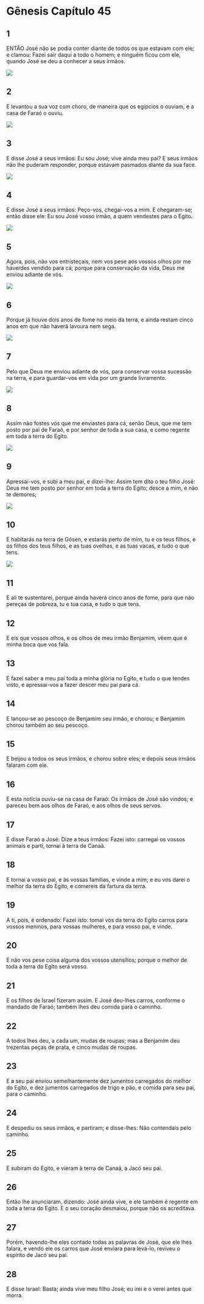 # Gênesis Capítulo 45

## 1
ENTÃO José não se podia conter diante de todos os que estavam com ele; e clamou: Fazei sair daqui a todo o homem; e ninguém ficou com ele, quando José se deu a conhecer a seus irmãos.

![](../.img/Gn/45/1-0.jpg)

## 2
E levantou a sua voz com choro, de maneira que os egípcios o ouviam, e a casa de Faraó o ouviu.

![](../.img/Gn/45/2-0.jpg)

## 3
E disse José a seus irmãos: Eu sou José; vive ainda meu pai? E seus irmãos não lhe puderam responder, porque estavam pasmados diante da sua face.

![](../.img/Gn/45/3-0.jpg)

## 4
E disse José a seus irmãos: Peço-vos, chegai-vos a mim. E chegaram-se; então disse ele: Eu sou José vosso irmão, a quem vendestes para o Egito.

![](../.img/Gn/45/4-0.jpg)

## 5
Agora, pois, não vos entristeçais, nem vos pese aos vossos olhos por me haverdes vendido para cá; porque para conservação da vida, Deus me enviou adiante de vós.

![](../.img/Gn/45/5-0.jpg)

## 6
Porque já houve dois anos de fome no meio da terra, e ainda restam cinco anos em que não haverá lavoura nem sega.

![](../.img/Gn/45/6-0.jpg)

## 7
Pelo que Deus me enviou adiante de vós, para conservar vossa sucessão na terra, e para guardar-vos em vida por um grande livramento.

![](../.img/Gn/45/7-0.jpg)

## 8
Assim não fostes vós que me enviastes para cá, senão Deus, que me tem posto por pai de Faraó, e por senhor de toda a sua casa, e como regente em toda a terra do Egito.

![](../.img/Gn/45/8-0.jpg)

## 9
Apressai-vos, e subi a meu pai, e dizei-lhe: Assim tem dito o teu filho José: Deus me tem posto por senhor em toda a terra do Egito; desce a mim, e não te demores;

![](../.img/Gn/45/9-0.jpg)

## 10
E habitarás na terra de Gósen, e estarás perto de mim, tu e os teus filhos, e os filhos dos teus filhos, e as tuas ovelhas, e as tuas vacas, e tudo o que tens.

![](../.img/Gn/45/10-0.jpg)

## 11
E ali te sustentarei, porque ainda haverá cinco anos de fome, para que não pereças de pobreza, tu e tua casa, e tudo o que tens.

## 12
E eis que vossos olhos, e os olhos de meu irmão Benjamim, vêem que é minha boca que vos fala.

## 13
E fazei saber a meu pai toda a minha glória no Egito, e tudo o que tendes visto, e apressai-vos a fazer descer meu pai para cá.

## 14
E lançou-se ao pescoço de Benjamim seu irmão, e chorou; e Benjamim chorou também ao seu pescoço.

## 15
E beijou a todos os seus irmãos, e chorou sobre eles; e depois seus irmãos falaram com ele.

## 16
E esta notícia ouviu-se na casa de Faraó: Os irmãos de José são vindos; e pareceu bem aos olhos de Faraó, e aos olhos de seus servos.

## 17
E disse Faraó a José: Dize a teus irmãos: Fazei isto: carregai os vossos animais e parti, tornai à terra de Canaã.

## 18
E tornai a vosso pai, e às vossas famílias, e vinde a mim; e eu vos darei o melhor da terra do Egito, e comereis da fartura da terra.

## 19
A ti, pois, é ordenado: Fazei isto: tomai vós da terra do Egito carros para vossos meninos, para vossas mulheres, e para vosso pai, e vinde.

## 20
E não vos pese coisa alguma dos vossos utensílios; porque o melhor de toda a terra do Egito será vosso.

## 21
E os filhos de Israel fizeram assim. E José deu-lhes carros, conforme o mandado de Faraó; também lhes deu comida para o caminho.

## 22
A todos lhes deu, a cada um, mudas de roupas; mas a Benjamim deu trezentas peças de prata, e cinco mudas de roupas.

## 23
E a seu pai enviou semelhantemente dez jumentos carregados do melhor do Egito, e dez jumentos carregados de trigo e pão, e comida para seu pai, para o caminho.

## 24
E despediu os seus irmãos, e partiram; e disse-lhes: Não contendais pelo caminho.

## 25
E subiram do Egito, e vieram à terra de Canaã, a Jacó seu pai.

## 26
Então lhe anunciaram, dizendo: José ainda vive, e ele também é regente em toda a terra do Egito. E o seu coração desmaiou, porque não os acreditava.

## 27
Porém, havendo-lhe eles contado todas as palavras de José, que ele lhes falara, e vendo ele os carros que José enviara para levá-lo, reviveu o espírito de Jacó seu pai.

## 28
E disse Israel: Basta; ainda vive meu filho José; eu irei e o verei antes que morra.

